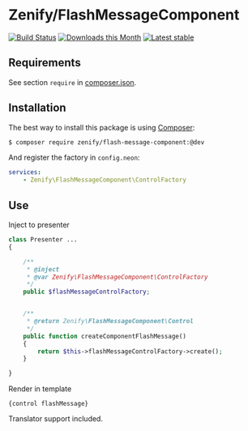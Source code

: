 # Zenify/FlashMessageComponent

[![Build Status](https://travis-ci.org/Zenify/FlashMessageComponent.svg?branch=master)](https://travis-ci.org/Zenify/FlashMessageComponent)
[![Downloads this Month](https://img.shields.io/packagist/dm/zenify/flash-message-component.svg)](https://packagist.org/packages/zenify/flash-message-component)
[![Latest stable](https://img.shields.io/packagist/v/zenify/flash-message-component.svg)](https://packagist.org/packages/zenify/flash-message-component)


## Requirements

See section `require` in [composer.json](composer.json).


## Installation

The best way to install this package is using [Composer](http://getcomposer.org/):

```sh
$ composer require zenify/flash-message-component:@dev
```

And register the factory in `config.neon`:

```yaml
services:
	- Zenify\FlashMessageComponent\ControlFactory
```


## Use

Inject to presenter

```php
class Presenter ...
{

	/**
	 * @inject
	 * @var Zenify\FlashMessageComponent\ControlFactory
	 */
	public $flashMessageControlFactory;


	/**
	 * @return Zenify\FlashMessageComponent\Control
	 */
	public function createComponentFlashMessage()
	{
		return $this->flashMessageControlFactory->create();
	}

}
```

Render in template

```smarty
{control flashMessage}
```

Translator support included.
